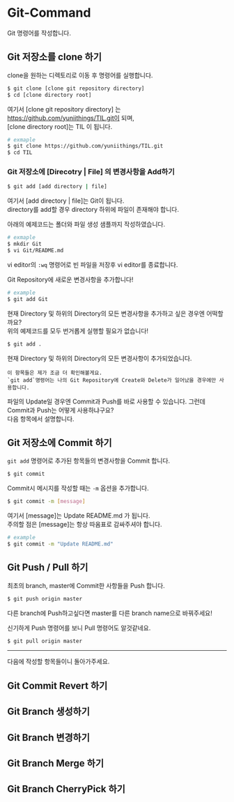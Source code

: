 # Git-Command
Git 명령어를 작성합니다.

## Git 저장소를 clone 하기
clone을 원하는 디렉토리로 이동 후 명령어를 실행합니다.
```bash
$ git clone [clone git repository directory]
$ cd [clone directory root]
```

여기서 [clone git repository directory] 는 https://github.com/yuniithings/TIL.git이 되며,<br/>
[clone directory root]는 TIL 이 됩니다.

```bash
# exmaple
$ git clone https://github.com/yuniithings/TIL.git
$ cd TIL
```

### Git 저장소에 [Direcotry | File] 의 변경사항을 Add하기

```bash
$ git add [add directory | file]
```

여기서 [add directory | file]는 Git이 됩니다.<br/>
directory를 add할 경우 directory 하위에 파일이 존재해야 합니다.<br/>

아래의 예제코드는 폴더와 파일 생성 샘플까지 작성하였습니다.

```bash
# exmaple
$ mkdir Git
$ vi Git/README.md
```
vi editor의 `:wq` 명령어로 빈 파일을 저장후 vi editor를 종료합니다.<br/>

Git Repository에 새로운 변경사항을 추가합니다!
```bash
# example
$ git add Git
```

현재 Directory 및 하위의 Directory의 모든 변경사항을 추가하고 싶은 경우엔 어떡할까요?<br/>
위의 예제코드를 모두 번거롭게 실행할 필요가 없습니다!<br/>
```bash
$ git add .
```

현재 Directory 및 하위의 Directory의 모든 변경사항이 추가되었습니다.

```
이 항목들은 제가 조금 더 확인해볼게요.
`git add`명령어는 나의 Git Repository에 Create와 Delete가 일어났을 경우에만 사용합니다.
```
파일의 Update일 경우엔 Commit과 Push를 바로 사용할 수 있습니다. 그런데 Commit과 Push는 어떻게 사용하냐구요?<br/>
다음 항목에서 설명합니다.

## Git 저장소에 Commit 하기

`git add` 명령어로 추가된 항목들의 변경사항을 Commit 합니다.
```bash
$ git commit
```

Commit시 메시지를 작성할 때는 `-m` 옵션을 추가합니다.
```bash
$ git commit -m [message]
```

여기서 [message]는 Update README.md 가 됩니다.<br/>
주의할 점은 [message]는 항상 따옴표로 감싸주셔야 합니다.
```bash
# example
$ git commit -m "Update README.md"
```

## Git Push / Pull 하기

최초의 branch, master에 Commit한 사항들을 Push 합니다.
```bash
$ git push origin master
```

다른 branch에 Push하고싶다면 master를 다른 branch name으로 바꿔주세요!<br/>

신기하게 Push 명령어를 보니 Pull 명령어도 알것같네요.
```bash
$ git pull origin master
```

---
다음에 작성할 항목들이니 돌아가주세요.

## Git Commit Revert 하기

## Git Branch 생성하기

## Git Branch 변경하기

## Git Branch Merge 하기

## Git Branch CherryPick 하기

